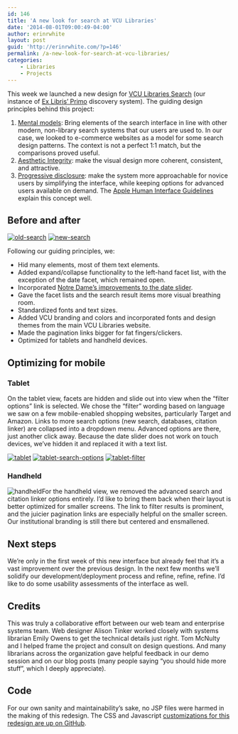 ```yaml
---
id: 146
title: 'A new look for search at VCU Libraries'
date: '2014-08-01T09:00:49-04:00'
author: erinrwhite
layout: post
guid: 'http://erinrwhite.com/?p=146'
permalink: /a-new-look-for-search-at-vcu-libraries/
categories:
    - Libraries
    - Projects
---
```


This week we launched a new design for [VCU Libraries Search](http://search.library.vcu.edu/) (our instance of [Ex Libris’ Primo](http://www.exlibrisgroup.com/category/PrimoOverview) discovery system). The guiding design principles behind this project:

1. [Mental models](https://developer.apple.com/library/mac/documentation/userexperience/conceptual/applehiguidelines/HIPrinciples/HIPrinciples.html#//apple_ref/doc/uid/TP30000353-CJBDDFAJ): Bring elements of the search interface in line with other modern, non-library search systems that our users are used to. In our case, we looked to e-commerce websites as a model for some search design patterns. The context is not a perfect 1:1 match, but the comparisons proved useful.
2. [Aesthetic Integrity](http://www.usabilityfirst.com/glossary/aesthetic-integrity/): make the visual design more coherent, consistent, and attractive.
3. [Progressive disclosure](http://en.wikipedia.org/wiki/Progressive_disclosure): make the system more approachable for novice users by simplifying the interface, while keeping options for advanced users available on demand. The [Apple Human Interface Guidelines](https://developer.apple.com/library/mac/documentation/userexperience/conceptual/applehiguidelines/UEGuidelines/UEGuidelines.html) explain this concept well.

## Before and after

[![old-search](https://erinrwhite.com/wp-content/uploads/2014/07/old-search1-300x188.jpeg)](https://erinrwhite.com/wp-content/uploads/2014/07/old-search1.jpeg) [![new-search](https://erinrwhite.com/wp-content/uploads/2014/07/new-search-300x185.png)](https://erinrwhite.com/wp-content/uploads/2014/07/new-search.png)

Following our guiding principles, we:

- Hid many elements, most of them text elements.
- Added expand/collapse functionality to the left-hand facet list, with the exception of the date facet, which remained open.
- Incorporated [Notre Dame’s improvements to the date slider](https://github.com/ndlib/primo-date-slider).
- Gave the facet lists and the search result items more visual breathing room.
- Standardized fonts and text sizes.
- Added VCU branding and colors and incorporated fonts and design themes from the main VCU Libraries website.
- Made the pagination links bigger for fat fingers/clickers.
- Optimized for tablets and handheld devices.

## Optimizing for mobile

### Tablet

On the tablet view, facets are hidden and slide out into view when the “filter options” link is selected. We chose the “filter” wording based on language we saw on a few mobile-enabled shopping websites, particularly Target and Amazon. Links to more search options (new search, databases, citation linker) are collapsed into a dropdown menu. Advanced options are there, just another click away. Because the date slider does not work on touch devices, we’ve hidden it and replaced it with a text list.

[![tablet](https://erinrwhite.com/wp-content/uploads/2014/07/tablet-225x300.png)](https://erinrwhite.com/wp-content/uploads/2014/07/tablet.png) [![tablet-search-options](https://erinrwhite.com/wp-content/uploads/2014/07/tablet-search-options-225x300.png)](https://erinrwhite.com/wp-content/uploads/2014/07/tablet-search-options.png) [![tablet-filter](https://erinrwhite.com/wp-content/uploads/2014/07/tablet-filter-225x300.png)](https://erinrwhite.com/wp-content/uploads/2014/07/tablet-filter.png)

### Handheld

![handheld](https://erinrwhite.com/wp-content/uploads/2014/07/handheld-169x300.png)For the handheld view, we removed the advanced search and citation linker options entirely. I’d like to bring them back when their layout is better optimized for smaller screens. The link to filter results is prominent, and the juicier pagination links are especially helpful on the smaller screen. Our institutional branding is still there but centered and ensmallened.

## Next steps

We’re only in the first week of this new interface but already feel that it’s a vast improvement over the previous design. In the next few months we’ll solidify our development/deployment process and refine, refine, refine. I’d like to do some usability assessments of the interface as well.

## Credits

This was truly a collaborative effort between our web team and enterprise systems team. Web designer Alison Tinker worked closely with systems librarian Emily Owens to get the technical details just right. Tom McNulty and I helped frame the project and consult on design questions. And many librarians across the organization gave helpful feedback in our demo session and on our blog posts (many people saying “you should hide more stuff”, which I deeply appreciate).

## Code

For our own sanity and maintainability’s sake, no JSP files were harmed in the making of this redesign. The CSS and Javascript [customizations for this redesign are up on GitHub](https://github.com/vculibraries/alma-primo-customizations).